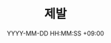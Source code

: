 ---
published: ture
title: 제발
date: YYYY-MM-DD HH:MM:SS +09:00 
categories: [메인 카테고리, 서브 카테고리]
tags:
  [
    태그1,
    태그2,
    태그3,
    .
    .
    .
  ]
---